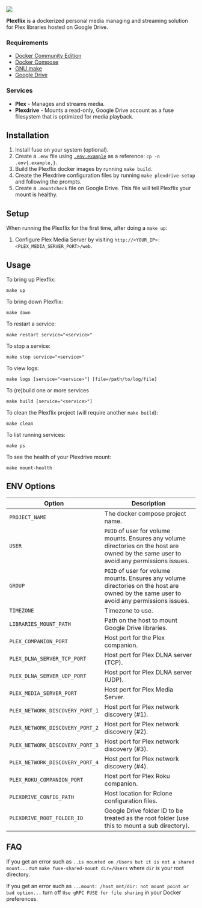 <img src="logo/logo.png" />

**Plexflix** is a dockerized personal media managing and streaming solution for Plex libraries hosted on Google Drive.

### Requirements

- [Docker Community Edition](https://www.docker.com/community-edition)
- [Docker Compose](https://docs.docker.com/compose/)
- [GNU make](https://www.gnu.org/software/make/)
- [Google Drive](https://drive.google.com/)

### Services

- **Plex** - Manages and streams media.
- **Plexdrive** - Mounts a read-only, Google Drive account as a fuse filesystem that is optimized for media playback.

## Installation

1. Install fuse on your system (optional).
2. Create a `.env` file using [`.env.example`](.env.example) as a reference: `cp -n .env{.example,}`.
3. Build the Plexflix docker images by running `make build`.
4. Create the Plexdrive configuration files by running `make plexdrive-setup` and following the prompts.
5. Create a `.mountcheck` file on Google Drive. This file will tell Plexflix your mount is healthy.

## Setup

When running the Plexflix for the first time, after doing a `make up`:

1. Configure Plex Media Server by visiting `http://<YOUR_IP>:<PLEX_MEDIA_SERVER_PORT>/web`.

## Usage

To bring up Plexflix:

```
make up
```

To bring down Plexflix:

```
make down
```

To restart a service:

```
make restart service="<service>"
```

To stop a service:

```
make stop service="<service>"
```

To view logs:

```
make logs [service="<service>"] [file=/path/to/log/file]
```

To (re)build one or more services

```
make build [service="<service>"]
```

To clean the Plexflix project (will require another `make build`):

```
make clean
```

To list running services:

```
make ps
```

To see the health of your Plexdrive mount:

```
make mount-health
```

## ENV Options

| Option                                      | Description                                                                                                                                                                                                                               |
| ------------------------------------------- | ----------------------------------------------------------------------------------------------------------------------------------------------------------------------------------------------------------------------------------------- |
| `PROJECT_NAME`                              | The docker compose project name.                                                                                                                                                                                                          |
| `USER`                                      | `PUID` of user for volume mounts. Ensures any volume directories on the host are owned by the same user to avoid any permissions issues.                                                                                                  |
| `GROUP`                                     | `PGID` of user for volume mounts. Ensures any volume directories on the host are owned by the same user to avoid any permissions issues.                                                                                                  |
| `TIMEZONE`                                  | Timezone to use.                                                                                                                                                                                                                          |
| `LIBRARIES_MOUNT_PATH`                      | Path on the host to mount Google Drive libraries.                                                                                                                                                                                         |
| `PLEX_COMPANION_PORT`                       | Host port for the Plex companion.                                                                                                                                                                                                         |
| `PLEX_DLNA_SERVER_TCP_PORT`                 | Host port for Plex DLNA server (TCP).                                                                                                                                                                                                     |
| `PLEX_DLNA_SERVER_UDP_PORT`                 | Host port for Plex DLNA server (UDP).                                                                                                                                                                                                     |
| `PLEX_MEDIA_SERVER_PORT`                    | Host port for Plex Media Server.                                                                                                                                                                                                          |
| `PLEX_NETWORK_DISCOVERY_PORT_1`             | Host port for Plex network discovery (#1).                                                                                                                                                                                                |
| `PLEX_NETWORK_DISCOVERY_PORT_2`             | Host port for Plex network discovery (#2).                                                                                                                                                                                                |
| `PLEX_NETWORK_DISCOVERY_PORT_3`             | Host port for Plex network discovery (#3).                                                                                                                                                                                                |
| `PLEX_NETWORK_DISCOVERY_PORT_4`             | Host port for Plex network discovery (#4).                                                                                                                                                                                                |
| `PLEX_ROKU_COMPANION_PORT`                  | Host port for Plex Roku companion.                                                                                                                                                                                                        |
| `PLEXDRIVE_CONFIG_PATH`                     | Host location for Rclone configuration files.                                                                                                                                                                                             |
| `PLEXDRIVE_ROOT_FOLDER_ID`                  | Google Drive folder ID to be treated as the root folder (use this to mount a sub directory).                                                                                                                                              |

## FAQ

If you get an error such as `..is mounted on /Users but it is not a shared mount...` run `make fuse-shared-mount dir=/Users` where `dir` is your root directory.

If you get an error such as `...mount: /host_mnt/dir: not mount point or bad option...` turn off `Use gRPC FUSE for file sharing` in your Docker preferences.
